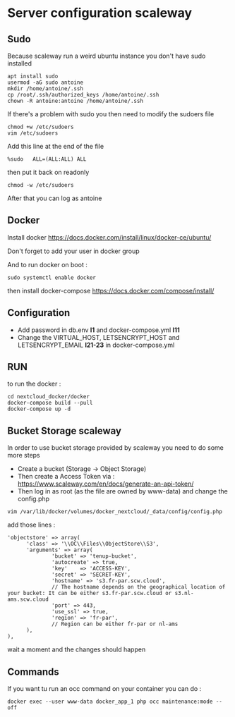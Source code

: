 # Server configuration scaleway

## Sudo 

Because scaleway run a weird ubuntu instance you don't have sudo installed
```
apt install sudo
usermod -aG sudo antoine
mkdir /home/antoine/.ssh
cp /root/.ssh/authorized_keys /home/antoine/.ssh
chown -R antoine:antoine /home/antoine/.ssh
```
If there's a problem with sudo you then need to modify the sudoers file
```
chmod +w /etc/sudoers
vim /etc/sudoers
```
Add this line at the end of the file
```
%sudo   ALL=(ALL:ALL) ALL
```
then put it back on readonly
```
chmod -w /etc/sudoers
```

After that you can log as antoine

## Docker

Install docker https://docs.docker.com/install/linux/docker-ce/ubuntu/

Don't forget to add your user in docker group

And to run docker on boot :
```
sudo systemctl enable docker
```
then install docker-compose
https://docs.docker.com/compose/install/

## Configuration

* Add password in db.env __l1__ and docker-compose.yml __l11__
* Change the VIRTUAL_HOST, LETSENCRYPT_HOST and LETSENCRYPT_EMAIL __l21-23__ in docker-compose.yml

## RUN

to run the docker :
```
cd nextcloud_docker/docker
docker-compose build --pull
docker-compose up -d
```

## Bucket Storage scaleway

In order to use bucket storage provided by scaleway you need to do some more steps
* Create a bucket (Storage -> Object Storage)
* Then create a Access Token via :
  https://www.scaleway.com/en/docs/generate-an-api-token/
* Then log in as root (as the file are owned by www-data) and change the config.php
```
vim /var/lib/docker/volumes/docker_nextcloud/_data/config/config.php
```
add those lines :
```
'objectstore' => array(
      'class' => '\\OC\\Files\\ObjectStore\\S3',
      'arguments' => array(
              'bucket' => 'tenup-bucket',
              'autocreate' => true,
              'key'    => 'ACCESS-KEY',
              'secret' => 'SECRET-KEY',
              'hostname' => 's3.fr-par.scw.cloud',
              // The hostname depends on the geographical location of your bucket: It can be either s3.fr-par.scw.cloud or s3.nl-ams.scw.cloud
              'port' => 443,
              'use_ssl' => true,
              'region' => 'fr-par',
              // Region can be either fr-par or nl-ams
      ),
),
```

wait a moment and the changes should happen

## Commands

If you want tu run an occ command on your container you can do :
```
docker exec --user www-data docker_app_1 php occ maintenance:mode --off
```
